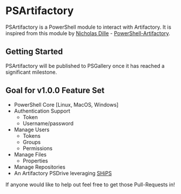 # PSArtifactory
PSArtifactory is a PowerShell module to interact with Artifactory.
It is inspired from this module by [Nicholas Dille](http://dille.name/blog) - [PowerShell-Artifactory](https://github.com/nicholasdille/PowerShell-Artifactory).

## Getting Started
PSArtifactory will be published to PSGallery once it has reached a significant milestone.

## Goal for v1.0.0 Feature Set
- PowerShell Core [Linux, MacOS, Windows]
- Authentication Support
  - Token
  - Username/password
- Manage Users
    - Tokens
    - Groups
    - Permissions
- Manage Files
    - Properties
- Manage Repositories
- An Artifactory PSDrive leveraging [SHiPS](https://github.com/PowerShell/SHiPS)


   
If anyone would like to help out feel free to get those Pull-Requests in!